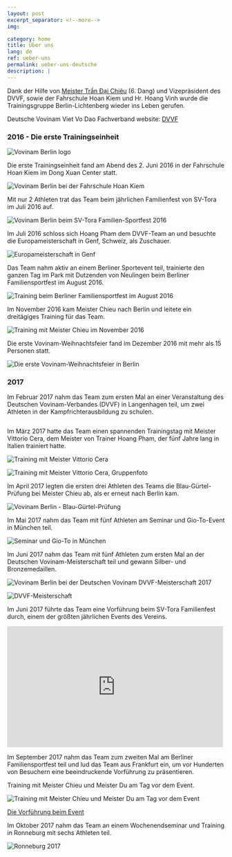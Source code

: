 ```yaml
---
layout: post
excerpt_separator: <!--more-->
img:

category: home
title: Über uns
lang: de
ref: ueber-uns
permalink: ueber-uns-deutsche
description: |
---
```




Dank der Hilfe von [Meister Trần Đại Chiêu](http://www.vovinam-in-dvvf.eu) (6. Dang) und Vizepräsident des DVVF, sowie der Fahrschule Hoan Kiem und Hr. Hoang Vinh wurde die Trainingsgruppe Berlin-Lichtenberg wieder ins Leben gerufen.

Deutsche Vovinam Viet Vo Dao Fachverband website: [DVVF](http://www.vovinam-in-dvvf.eu)

<!--more-->

### 2016 - Die erste Trainingseinheit

![Vovinam Berlin logo](/img/services/vovinam-berlin-logo.png)

Die erste Trainingseinheit fand am Abend des 2. Juni 2016 in der Fahrschule Hoan Kiem im Dong Xuan Center statt.

![Vovinam Berlin bei der Fahrschule Hoan Kiem](/img/vovinam-berlin-fahrschule-hoan-kiem.jpg)

Mit nur 2 Athleten trat das Team beim jährlichen Familienfest von SV-Tora im Juli 2016 auf.

![Vovinam Berlin beim SV-Tora Familien-Sportfest 2016](/img/vovinam-berlin-familien-sportfest-07-2016.jpg)

Im Juli 2016 schloss sich Hoang Pham dem DVVF-Team an und besuchte die Europameisterschaft in Genf, Schweiz, als Zuschauer.

![Europameisterschaft in Genf](/img/DVVF-Geneve2016.JPG)

Das Team nahm aktiv an einem Berliner Sportevent teil, trainierte den ganzen Tag im Park mit Dutzenden von Neulingen beim Berliner Familiensportfest im August 2016.

![Training beim Berliner Familiensportfest im August 2016](/img/Olympicpark_cool.JPG)

Im November 2016 kam Meister Chieu nach Berlin und leitete ein dreitägiges Training für das Team.

![Training mit Meister Chieu im November 2016](/img/master-Chieu-training-11-2016.jpg)

Die erste Vovinam-Weihnachtsfeier fand im Dezember 2016 mit mehr als 15 Personen statt.

![Die erste Vovinam-Weihnachtsfeier in Berlin](/img/vovinam-berlin-christmas-party-12-2016.jpg)

### 2017

Im Februar 2017 nahm das Team zum ersten Mal an einer Veranstaltung des Deutschen Vovinam-Verbandes (DVVF) in Langenhagen teil, um zwei Athleten in der Kampfrichterausbildung zu schulen.

![]()

Im März 2017 hatte das Team einen spannenden Trainingstag mit Meister Vittorio Cera, dem Meister von Trainer Hoang Pham, der fünf Jahre lang in Italien trainiert hatte.

![Training mit Meister Vittorio Cera](/img/master-Vittorio-training-03-2017.jpg)

![Training mit Meister Vittorio Cera, Gruppenfoto](/img/master-Vittorio-training-group-03-2017.jpg)

Im April 2017 legten die ersten drei Athleten des Teams die Blau-Gürtel-Prüfung bei Meister Chieu ab, als er erneut nach Berlin kam.

![Vovinam Berlin - Blau-Gürtel-Prüfung](/img/master-Chieu-blue-belt-exam-berlin-04-2017.jpg)

Im Mai 2017 nahm das Team mit fünf Athleten am Seminar und Gio-To-Event in München teil.

![Seminar und Gio-To in München](/img/vovinam-berlin-gio-to-munich-2016.jpg)

Im Juni 2017 nahm das Team mit fünf Athleten zum ersten Mal an der Deutschen Vovinam-Meisterschaft teil und gewann Silber- und Bronzemedaillen.

![Vovinam Berlin bei der Deutschen Vovinam DVVF-Meisterschaft 2017](/img/vovinam-berlin-german-vovinam-championship-2017.jpg)

![DVVF-Meisterschaft](/img/dvvf-championship-group-05-2017.jpg)

Im Juni 2017 führte das Team eine Vorführung beim SV-Tora Familienfest durch, einem der größten jährlichen Events des Vereins.

<iframe src="https://www.facebook.com/plugins/video.php?href=https%3A%2F%2Fweb.facebook.com%2Fvovinamberlin%2Fvideos%2F394110247651183%2F&width=500&show_text=false&appId=932948800187701&height=280" width="500" height="280" style="border:none;overflow:hidden" scrolling="no" frameborder="0" allowTransparency="true" allowFullScreen="true"></iframe>

Im September 2017 nahm das Team zum zweiten Mal am Berliner Familiensportfest teil und lud das Team aus Frankfurt ein, um vor Hunderten von Besuchern eine beeindruckende Vorführung zu präsentieren.

Training mit Meister Chieu und Meister Du am Tag vor dem Event.

![Training mit Meister Chieu und Meister Du am Tag vor dem Event](/img/master-Chieu-Du-training-with-vovinam-berlin-team-09-2017.jpg)

[Die Vorführung beim Event](https://www.facebook.com/watch/?v=416381108757430)

Im Oktober 2017 nahm das Team an einem Wochenendseminar und Training in Ronneburg mit sechs Athleten teil.

![Ronneburg 2017](/img/Ronneburg_10_2017_group.jpg)
